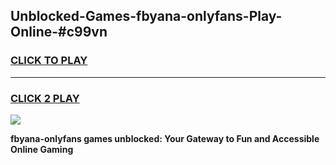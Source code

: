 
## Unblocked-Games-fbyana-onlyfans-Play-Online-#c99vn
<h3>
<a href="https://premium.freeplayer.one?title=fbyana-onlyfans&ref=27F">CLICK TO PLAY</a></h3>
<hr>

<h3>
<a href="https://premium.freeplayer.one?title=fbyana-onlyfans&ref=27F">CLICK 2 PLAY</a>
  
</h3>

<a href="https://premium.freeplayer.one?title=fbyana-onlyfans&ref=27F"><img src="https://clearcache.store/games.png"></a>


**fbyana-onlyfans games unblocked: Your Gateway to Fun and Accessible Online Gaming**
